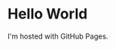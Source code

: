 <!DOCTYPE html>
  <head>
    <title>jsmfriedman.github.io</title>
  </head>
  <body>
    <h1>Hello World</h1>
    <p>I'm hosted with GitHub Pages.</p>
  </body>
</html>
